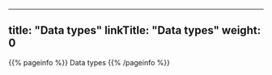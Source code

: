 
---
title: "Data types"
linkTitle: "Data types"
weight: 0
---

{{% pageinfo %}}
Data types
{{% /pageinfo %}}
